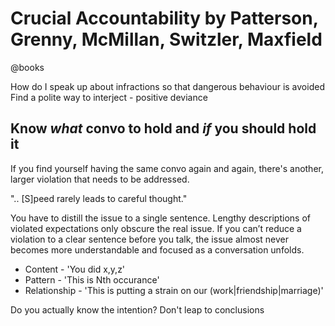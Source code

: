 # Crucial Accountability by Patterson, Grenny, McMillan, Switzler, Maxfield
@books

How do I speak up about infractions so that dangerous behaviour is avoided
Find a polite way to interject - positive deviance

Know *what* convo to hold and *if* you should hold it
-----------------------------------------------------

If you find yourself having the same convo again and again, there's another, larger violation that needs to be addressed.

".. [S]peed rarely leads to careful thought."



  You have to distill the issue to a single sentence. Lengthy descriptions of
  violated expectations only obscure the real issue. If you can’t reduce a
  violation to a clear sentence before you talk, the issue almost never becomes
  more understandable and focused as a conversation unfolds.


* Content - 'You did x,y,z'
* Pattern - 'This is Nth occurance'
* Relationship - 'This is putting a strain on our (work|friendship|marriage)'


Do you actually know the intention? Don't leap to conclusions

